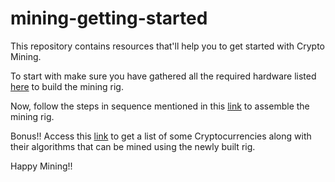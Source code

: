 # mining-getting-started
This repository contains resources that'll help you to get started with Crypto Mining.

To start with make sure you have gathered all the required hardware listed [here](https://github.com/cryptochunk/mining-getting-started/blob/main/hardware-requirements.md) to build the mining rig.

Now, follow the steps in sequence mentioned in this [link](https://github.com/cryptochunk/mining-getting-started/blob/main/steps-to-build-the-rig.md) to assemble the mining rig.

Bonus!! Access this [link](https://github.com/cryptochunk/mining-getting-started/blob/main/list-of-crypto-currencies-and-algorithm.md) to get a list of some Cryptocurrencies along with their algorithms that can be mined using the newly built rig.

Happy Mining!!
